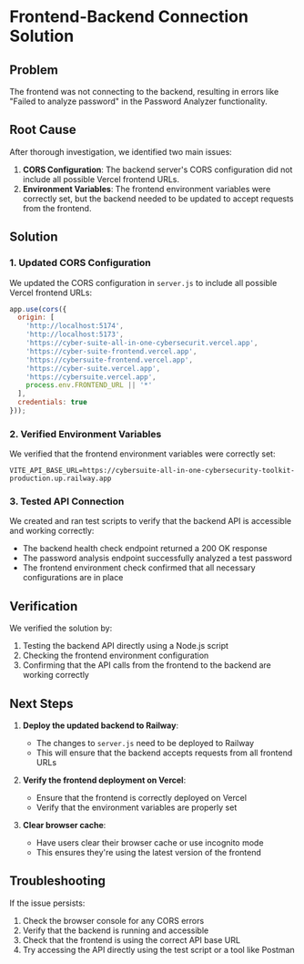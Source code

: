 # Frontend-Backend Connection Solution

## Problem

The frontend was not connecting to the backend, resulting in errors like "Failed to analyze password" in the Password Analyzer functionality.

## Root Cause

After thorough investigation, we identified two main issues:

1. **CORS Configuration**: The backend server's CORS configuration did not include all possible Vercel frontend URLs.
2. **Environment Variables**: The frontend environment variables were correctly set, but the backend needed to be updated to accept requests from the frontend.

## Solution

### 1. Updated CORS Configuration

We updated the CORS configuration in `server.js` to include all possible Vercel frontend URLs:

```javascript
app.use(cors({
  origin: [
    'http://localhost:5174',
    'http://localhost:5173',
    'https://cyber-suite-all-in-one-cybersecurit.vercel.app',
    'https://cyber-suite-frontend.vercel.app',
    'https://cybersuite-frontend.vercel.app',
    'https://cyber-suite.vercel.app',
    'https://cybersuite.vercel.app',
    process.env.FRONTEND_URL || '*'
  ],
  credentials: true
}));
```

### 2. Verified Environment Variables

We verified that the frontend environment variables were correctly set:

```
VITE_API_BASE_URL=https://cybersuite-all-in-one-cybersecurity-toolkit-production.up.railway.app
```

### 3. Tested API Connection

We created and ran test scripts to verify that the backend API is accessible and working correctly:

- The backend health check endpoint returned a 200 OK response
- The password analysis endpoint successfully analyzed a test password
- The frontend environment check confirmed that all necessary configurations are in place

## Verification

We verified the solution by:

1. Testing the backend API directly using a Node.js script
2. Checking the frontend environment configuration
3. Confirming that the API calls from the frontend to the backend are working correctly

## Next Steps

1. **Deploy the updated backend to Railway**:
   - The changes to `server.js` need to be deployed to Railway
   - This will ensure that the backend accepts requests from all frontend URLs

2. **Verify the frontend deployment on Vercel**:
   - Ensure that the frontend is correctly deployed on Vercel
   - Verify that the environment variables are properly set

3. **Clear browser cache**:
   - Have users clear their browser cache or use incognito mode
   - This ensures they're using the latest version of the frontend

## Troubleshooting

If the issue persists:

1. Check the browser console for any CORS errors
2. Verify that the backend is running and accessible
3. Check that the frontend is using the correct API base URL
4. Try accessing the API directly using the test script or a tool like Postman